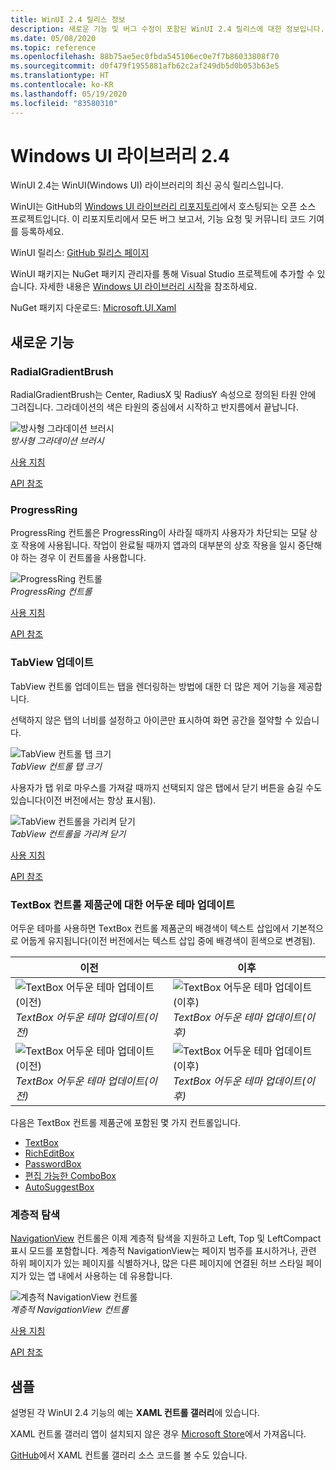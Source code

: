 ```yaml
---
title: WinUI 2.4 릴리스 정보
description: 새로운 기능 및 버그 수정이 포함된 WinUI 2.4 릴리스에 대한 정보입니다.
ms.date: 05/08/2020
ms.topic: reference
ms.openlocfilehash: 88b75ae5ec0fbda545106ec0e7f7b86033808f70
ms.sourcegitcommit: d0f479f1955881afb62c2af249db5d0b053b63e5
ms.translationtype: HT
ms.contentlocale: ko-KR
ms.lasthandoff: 05/19/2020
ms.locfileid: "83580310"
---
```

# <a name="windows-ui-library-24"></a>Windows UI 라이브러리 2.4

WinUI 2.4는 WinUI(Windows UI) 라이브러리의 최신 공식 릴리스입니다.

WinUI는 GitHub의 [Windows UI 라이브러리 리포지토리](https://aka.ms/winui)에서 호스팅되는 오픈 소스 프로젝트입니다. 이 리포지토리에서 모든 버그 보고서, 기능 요청 및 커뮤니티 코드 기여를 등록하세요.

WinUI 릴리스: [GitHub 릴리스 페이지](https://github.com/microsoft/microsoft-ui-xaml/releases)

WinUI 패키지는 NuGet 패키지 관리자를 통해 Visual Studio 프로젝트에 추가할 수 있습니다. 자세한 내용은 [Windows UI 라이브러리 시작](../getting-started.md)을 참조하세요.

NuGet 패키지 다운로드: [Microsoft.UI.Xaml](https://www.nuget.org/packages/Microsoft.UI.Xaml)

## <a name="new-features"></a>새로운 기능

### <a name="radialgradientbrush"></a>RadialGradientBrush

RadialGradientBrush는 Center, RadiusX 및 RadiusY 속성으로 정의된 타원 안에 그려집니다. 그라데이션의 색은 타원의 중심에서 시작하고 반지름에서 끝납니다.

![방사형 그라데이션 브러시](../images/radialgradientbrush.gif)<br>
*방사형 그라데이션 브러시*

[사용 지침](/windows/uwp/design/style/brushes#radial-gradient-brushes)

[API 참조](/uwp/api/microsoft.ui.xaml.media.radialgradientbrush)

### <a name="progressring"></a>ProgressRing

ProgressRing 컨트롤은 ProgressRing이 사라질 때까지 사용자가 차단되는 모달 상호 작용에 사용됩니다. 작업이 완료될 때까지 앱과의 대부분의 상호 작용을 일시 중단해야 하는 경우 이 컨트롤을 사용합니다.

![ProgressRing 컨트롤](../images/progressring.gif)<br>
*ProgressRing 컨트롤*

[사용 지침](/windows/uwp/design/controls-and-patterns/progress-controls)

[API 참조](/uwp/api/microsoft.ui.xaml.controls.progressring)

### <a name="tabview-updates"></a>TabView 업데이트

TabView 컨트롤 업데이트는 탭을 렌더링하는 방법에 대한 더 많은 제어 기능을 제공합니다.

선택하지 않은 탭의 너비를 설정하고 아이콘만 표시하여 화면 공간을 절약할 수 있습니다.

![TabView 컨트롤 탭 크기](..\images\tabview-sizing.gif)<br>
*TabView 컨트롤 탭 크기*

사용자가 탭 위로 마우스를 가져갈 때까지 선택되지 않은 탭에서 닫기 버튼을 숨길 수도 있습니다(이전 버전에서는 항상 표시됨).

![TabView 컨트롤을 가리켜 닫기](..\images\tabview-closebuttononhover.gif)<br>
*TabView 컨트롤을 가리켜 닫기*

[사용 지침](/windows/uwp/design/controls-and-patterns/tab-view)

[API 참조](/uwp/api/microsoft.ui.xaml.controls.tabview)

### <a name="dark-theme-updates-to-textbox-family-of-controls"></a>TextBox 컨트롤 제품군에 대한 어두운 테마 업데이트

어두운 테마를 사용하면 TextBox 컨트롤 제품군의 배경색이 텍스트 삽입에서 기본적으로 어둡게 유지됩니다(이전 버전에서는 텍스트 삽입 중에 배경색이 흰색으로 변경됨).

| 이전 | 이후 |
| - | - |
| ![TextBox 어두운 테마 업데이트(이전)](..\images\textbox-darkthemeupdates-before1.gif)<br>*TextBox 어두운 테마 업데이트(이전)* | ![TextBox 어두운 테마 업데이트(이후)](..\images\textbox-darkthemeupdates-after1.gif)<br>*TextBox 어두운 테마 업데이트(이후)* |
| ![TextBox 어두운 테마 업데이트(이전)](..\images\textbox-darkthemeupdates-before2.gif)<br>*TextBox 어두운 테마 업데이트(이전)* | ![TextBox 어두운 테마 업데이트(이후)](..\images\textbox-darkthemeupdates-after2.gif)<br>*TextBox 어두운 테마 업데이트(이후)* |

다음은 TextBox 컨트롤 제품군에 포함된 몇 가지 컨트롤입니다.

- [TextBox](/uwp/api/windows.ui.xaml.controls.textbox)
- [RichEditBox](/uwp/api/windows.ui.xaml.controls.richtextblock)
- [PasswordBox](/uwp/api/windows.ui.xaml.controls.passwordbox)
- [편집 가능한 ComboBox](/uwp/api/windows.ui.xaml.controls.combobox)
- [AutoSuggestBox](/uwp/api/windows.ui.xaml.controls.autosuggestbox)

### <a name="hierarchical-navigation"></a>계층적 탐색

[NavigationView](/uwp/api/microsoft.ui.xaml.controls.navigationview?view=winui-2.4) 컨트롤은 이제 계층적 탐색을 지원하고 Left, Top 및 LeftCompact 표시 모드를 포함합니다. 계층적 NavigationView는 페이지 범주를 표시하거나, 관련 하위 페이지가 있는 페이지를 식별하거나, 많은 다른 페이지에 연결된 허브 스타일 페이지가 있는 앱 내에서 사용하는 데 유용합니다.

![계층적 NavigationView 컨트롤](..\images\HierarchicalNavView.gif)<br>*계층적 NavigationView 컨트롤*

[사용 지침](/windows/uwp/design/controls-and-patterns/navigationview#hierarchical-navigation)

[API 참조](/uwp/api/microsoft.ui.xaml.controls.navigationview)

## <a name="samples"></a>샘플

설명된 각 WinUI 2.4 기능의 예는 **XAML 컨트롤 갤러리**에 있습니다.

XAML 컨트롤 갤러리 앱이 설치되지 않은 경우 [Microsoft Store](https://www.microsoft.com/p/xaml-controls-gallery/9msvh128x2zt)에서 가져옵니다.

[GitHub](https://github.com/Microsoft/Xaml-Controls-Gallery)에서 XAML 컨트롤 갤러리 소스 코드를 볼 수도 있습니다.
